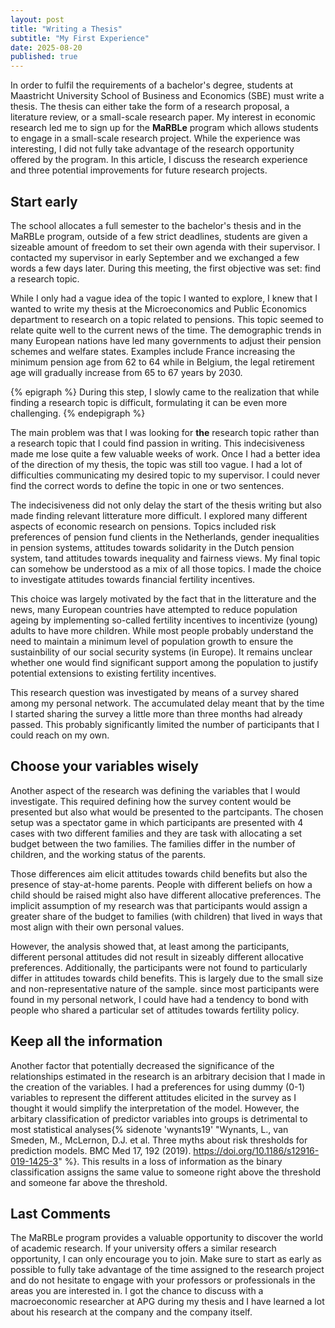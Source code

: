 ```yaml
---
layout: post
title: "Writing a Thesis"
subtitle: "My First Experience"
date: 2025-08-20
published: true
---
```


In order to fulfil the requirements of a bachelor's degree, students at Maastricht University School of Business and Economics (SBE) must write a thesis. The thesis can either take the form of a research proposal, a literature review, or a small-scale research paper. My interest in economic research led me to sign up for the **MaRBLe** program which allows students to engage in a small-scale research project. While the experience was interesting, I did not fully take advantage of the research opportunity offered by the program. In this article, I discuss the research experience and three potential improvements for future research projects.

## Start early

The school allocates a full semester to the bachelor's thesis and in the MaRBLe program, outside of a few strict deadlines, students are given a sizeable amount of freedom to set their own agenda with their supervisor. I contacted my supervisor in early September and we exchanged a few words a few days later. During this meeting, the first objective was set: find a research topic.

While I only had a vague idea of the topic I wanted to explore, I knew that I wanted to write my thesis at the Microeconomics and Public Economics department to research on a topic related to pensions. This topic seemed to relate quite well to the current news of the time. The demographic trends in many European nations have led many governments to adjust their pension schemes and welfare states. Examples include France increasing the minimum pension age from $62$ to $64$ while in Belgium, the legal retirement age will gradually increase from $65$ to $67$ years by $2030$.

{% epigraph %}
During this step, I slowly came to the realization that while finding a research topic is difficult, formulating it can be even more challenging.
{% endepigraph %}

The main problem was that I was looking for **the** research topic rather than a research topic that I could find passion in writing. This indecisiveness made me lose quite a few valuable weeks of work. Once I had a better idea of the direction of my thesis, the topic was still too vague. I had a lot of difficulties communicating my desired topic to my supervisor. I could never find the correct words to define the topic in one or two sentences. 

The indecisiveness did not only delay the start of the thesis writing but also made finding relevant litterature more difficult. I explored many different aspects of economic research on pensions. Topics included risk preferences of pension fund clients in the Netherlands, gender inequalities in pension systems, attitudes towards solidarity in the Dutch pension system, tand attitudes towards inequality and fairness views. My final topic can somehow be understood as a mix of all those topics. I made the choice to investigate attitudes towards financial fertility incentives.

This choice was largely motivated by the fact that in the litterature and the news, many European countries have attempted to reduce population ageing by implementing so-called fertility incentives to incentivize (young) adults to have more children. While most people probably understand the need to maintain a minimum level of population growth to ensure the sustainbility of our social security systems (in Europe). It remains unclear whether one would find significant support among the population to justify potential extensions to existing fertility incentives.

This research question was investigated by means of a survey shared among my personal network. The accumulated delay meant that by the time I started sharing the survey a little more than three months had already passed. This probably significantly limited the number of participants that I could reach on my own.

## Choose your variables wisely

Another aspect of the research was defining the variables that I would investigate. This required defining how the survey content would be presented but also what would be presented to the partcipants. The chosen setup was a spectator game in which participants are presented with $4$ cases with two different families and they are task with allocating a set budget between the two families. The families differ in the number of children, and the working status of the parents.

Those differences aim elicit attitudes towards child benefits but also the presence of stay-at-home parents. People with different beliefs on how a child should be raised might also have different allocative preferences. The implicit assumption of my research was that participants would assign a greater share of the budget to families (with children) that lived in ways that most align with their own personal values.

However, the analysis showed that, at least among the participants, different personal attitudes did not result in sizeably different allocative preferences. Additionally, the participants were not found to particularly differ in attitudes towards child benefits. This is largely due to the small size and non-representative nature of the sample. since most participants were found in my personal network, I could have had a tendency to bond with people who shared a particular set of attitudes towards fertility policy.

## Keep all the information

Another factor that potentially decreased the significance of the relationships estimated in the research is an arbitrary decision that I made in the creation of the variables. I had a preferences for using dummy (0-1) variables to represent the different attitudes elicited in the survey as I thought it would simplify the interpretation of the model. However, the arbitary classification of predictor variables into groups is detrimental to most statistical analyses{% sidenote 'wynants19' "Wynants, L., van Smeden, M., McLernon, D.J. et al. Three myths about risk thresholds for prediction models. BMC Med 17, 192 (2019). https://doi.org/10.1186/s12916-019-1425-3" %}. This results in a loss of information as the binary classification assigns the same value to someone right above the threshold and someone far above the threshold. 

## Last Comments

The MaRBLe program provides a valuable opportunity to discover the world of academic research. If your university offers a similar research opportunity, I can only encourage you to join. Make sure to start as early as possible to fully take advantage of the time assigned to the research project and do not hesitate to engage with your professors or professionals in the areas you are interested in. I got the chance to discuss with a macroeconomic researcher at APG during my thesis and I have learned a lot about his research at the company and the company itself.
